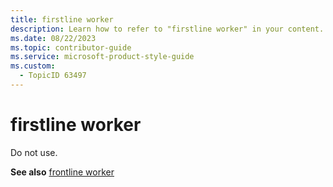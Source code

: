 ```yaml
---
title: firstline worker
description: Learn how to refer to "firstline worker" in your content.
ms.date: 08/22/2023
ms.topic: contributor-guide
ms.service: microsoft-product-style-guide
ms.custom:
  - TopicID 63497
---
```



# firstline worker

Do not use.

**See also** [frontline worker](~/teams-style-guide/a-z-word-list/f/frontline-worker.md)


